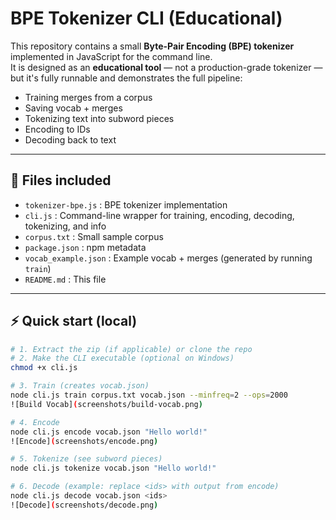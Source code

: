 # BPE Tokenizer CLI (Educational)

This repository contains a small **Byte-Pair Encoding (BPE) tokenizer** implemented in JavaScript for the command line.  
It is designed as an **educational tool** — not a production-grade tokenizer — but it's fully runnable and demonstrates the full pipeline:

- Training merges from a corpus
- Saving vocab + merges
- Tokenizing text into subword pieces
- Encoding to IDs
- Decoding back to text

---

## 📂 Files included
- `tokenizer-bpe.js` : BPE tokenizer implementation
- `cli.js` : Command-line wrapper for training, encoding, decoding, tokenizing, and info
- `corpus.txt` : Small sample corpus
- `package.json` : npm metadata
- `vocab_example.json` : Example vocab + merges (generated by running `train`)
- `README.md` : This file

---

## ⚡ Quick start (local)

```bash
# 1. Extract the zip (if applicable) or clone the repo
# 2. Make the CLI executable (optional on Windows)
chmod +x cli.js

# 3. Train (creates vocab.json)
node cli.js train corpus.txt vocab.json --minfreq=2 --ops=2000
![Build Vocab](screenshots/build-vocab.png)

# 4. Encode
node cli.js encode vocab.json "Hello world!"
![Encode](screenshots/encode.png)

# 5. Tokenize (see subword pieces)
node cli.js tokenize vocab.json "Hello world!"

# 6. Decode (example: replace <ids> with output from encode)
node cli.js decode vocab.json <ids>
![Decode](screenshots/decode.png)

